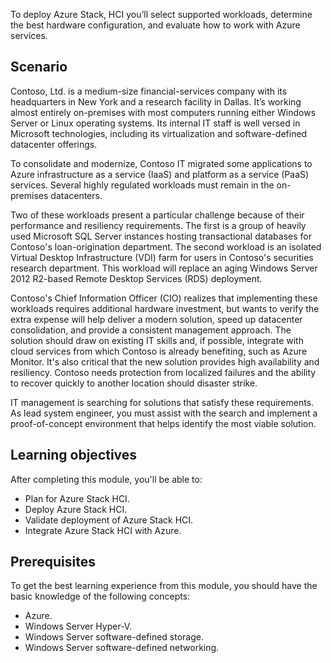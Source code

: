 To deploy Azure Stack, HCI you’ll select supported workloads, determine the best hardware configuration, and evaluate how to work with Azure services.

## Scenario

Contoso, Ltd. is a medium-size financial-services company with its headquarters in New York and a research facility in Dallas. It’s working almost entirely on-premises with most computers running either Windows Server or Linux operating systems. Its internal IT staff is well versed in Microsoft technologies, including its virtualization and software-defined datacenter offerings.

To consolidate and modernize, Contoso IT migrated some applications to Azure infrastructure as a service (IaaS) and platform as a service (PaaS) services. Several highly regulated workloads must remain in the on-premises datacenters.

Two of these workloads present a particular challenge because of their performance and resiliency requirements. The first is a group of heavily used Microsoft SQL Server instances hosting transactional databases for Contoso's loan-origination department. The second workload is an isolated Virtual Desktop Infrastructure (VDI) farm for users in Contoso's securities research department. This workload will replace an aging Windows Server 2012 R2-based Remote Desktop Services (RDS) deployment.

Contoso's Chief Information Officer (CIO) realizes that implementing these workloads requires additional hardware investment, but wants to verify the extra expense will help deliver a modern solution, speed up datacenter consolidation, and provide a consistent management approach. The solution should draw on existing IT skills and, if possible, integrate with cloud services from which Contoso is already benefiting, such as Azure Monitor. It's also critical that the new solution provides high availability and resiliency. Contoso needs protection from localized failures and the ability to recover quickly to another location should disaster strike.

IT management is searching for solutions that satisfy these requirements. As lead system engineer, you must assist with the search and implement a proof-of-concept environment that helps identify the most viable solution.

## Learning objectives

After completing this module, you'll be able to:

- Plan for Azure Stack HCI.
- Deploy Azure Stack HCI.
- Validate deployment of Azure Stack HCI.
- Integrate Azure Stack HCI with Azure.

## Prerequisites

To get the best learning experience from this module, you should have the basic knowledge of the following concepts:

- Azure.
- Windows Server Hyper-V.
- Windows Server software-defined storage.
- Windows Server software-defined networking.
